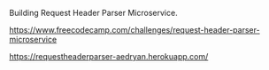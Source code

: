 Building Request Header Parser Microservice.

https://www.freecodecamp.com/challenges/request-header-parser-microservice

https://requestheaderparser-aedryan.herokuapp.com/
